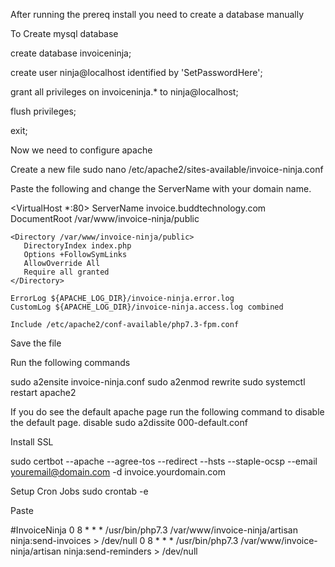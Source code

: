After running the prereq install you need to create a database manually

To Create mysql database

create database invoiceninja;

create user ninja@localhost identified by 'SetPasswordHere';

grant all privileges on invoiceninja.* to ninja@localhost;

flush privileges;

exit;

Now we need to configure apache

Create a new file
sudo nano /etc/apache2/sites-available/invoice-ninja.conf

Paste the following and change the ServerName with your domain name.

<VirtualHost *:80>
    ServerName invoice.buddtechnology.com
    DocumentRoot /var/www/invoice-ninja/public

    <Directory /var/www/invoice-ninja/public>
       DirectoryIndex index.php
       Options +FollowSymLinks
       AllowOverride All
       Require all granted
    </Directory>

    ErrorLog ${APACHE_LOG_DIR}/invoice-ninja.error.log
    CustomLog ${APACHE_LOG_DIR}/invoice-ninja.access.log combined

    Include /etc/apache2/conf-available/php7.3-fpm.conf
</VirtualHost>

Save the file

Run the following commands

sudo a2ensite invoice-ninja.conf
sudo a2enmod rewrite
sudo systemctl restart apache2

If you do see the default apache page run the following command to disable the default page.
disable sudo a2dissite 000-default.conf


Install SSL

sudo certbot --apache --agree-tos --redirect --hsts --staple-ocsp --email youremail@domain.com -d invoice.yourdomain.com

Setup Cron Jobs
sudo crontab -e

Paste

#InvoiceNinja
0 8 * * * /usr/bin/php7.3 /var/www/invoice-ninja/artisan ninja:send-invoices > /dev/null
0 8 * * * /usr/bin/php7.3 /var/www/invoice-ninja/artisan ninja:send-reminders > /dev/null
